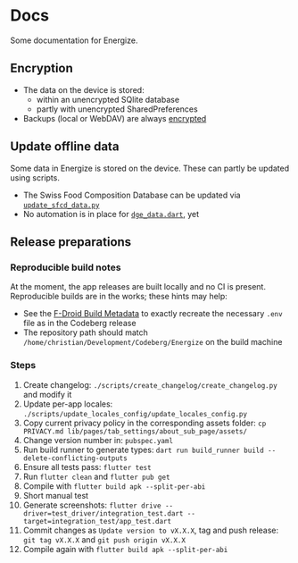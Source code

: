 # Docs

Some documentation for Energize.

## Encryption

- The data on the device is stored:
    - within an unencrypted SQlite database
    - partly with unencrypted SharedPreferences
- Backups (local or WebDAV) are always [encrypted](backup-encryption/README.md)

## Update offline data

Some data in Energize is stored on the device. These can partly be updated using scripts.

- The Swiss Food Composition Database can be updated via [`update_sfcd_data.py`](../scripts/update_sfcd_data/update_sfcd_data.py)
- No automation is in place for [`dge_data.dart`](../lib/services/micronutrients_recommendations/dge_data.dart), yet

## Release preparations

### Reproducible build notes

At the moment, the app releases are built locally and no CI is present. Reproducible builds are in the works; these hints may help:

- See the [F-Droid Build Metadata](https://gitlab.com/fdroid/fdroiddata/-/blob/master/metadata/com.flasskamp.energize.yml#L501-506) to exactly recreate the necessary `.env` file as in the Codeberg release
- The repository path should match `/home/christian/Development/Codeberg/Energize` on the build machine

### Steps

1. Create changelog: `./scripts/create_changelog/create_changelog.py` and modify it
2. Update per-app locales: `./scripts/update_locales_config/update_locales_config.py`
3. Copy current privacy policy in the corresponding assets folder: `cp PRIVACY.md lib/pages/tab_settings/about_sub_page/assets/`
4. Change version number in: `pubspec.yaml`
5. Run build runner to generate types: `dart run build_runner build --delete-conflicting-outputs`
6. Ensure all tests pass: `flutter test`
7. Run `flutter clean` and `flutter pub get`
8. Compile with `flutter build apk --split-per-abi`
9. Short manual test
10. Generate screenshots: `flutter drive --driver=test_driver/integration_test.dart --target=integration_test/app_test.dart`
11. Commit changes as `Update version to vX.X.X`, tag and push release: `git tag vX.X.X` and `git push origin vX.X.X`
12. Compile again with `flutter build apk --split-per-abi`